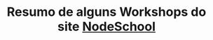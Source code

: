 ---
layout: post-list
title: Resumo de alguns Workshops do site <a href="https://nodeschool.io/pt-br/">NodeSchool</a>
excerpt: "Resumo de alguns Workshops"
comments: false
---